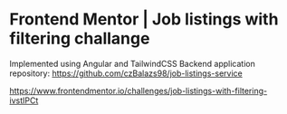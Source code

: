 # Frontend Mentor | Job listings with filtering challange

Implemented using Angular and TailwindCSS
Backend application repository: https://github.com/czBalazs98/job-listings-service

https://www.frontendmentor.io/challenges/job-listings-with-filtering-ivstIPCt